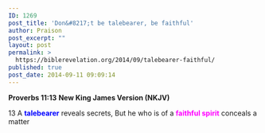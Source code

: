 ```yaml
---
ID: 1269
post_title: 'Don&#8217;t be talebearer, be faithful'
author: Praison
post_excerpt: ""
layout: post
permalink: >
  https://biblerevelation.org/2014/09/talebearer-faithful/
published: true
post_date: 2014-09-11 09:09:14
---
```

<strong>Proverbs 11:13</strong>
<strong>New King James Version (NKJV)</strong>

13 A <span style="color: #0000ff;"><strong>talebearer</strong> </span>reveals secrets,
But he who is of a <span style="color: #ff00ff;"><strong>faithful spirit</strong></span> conceals a matter